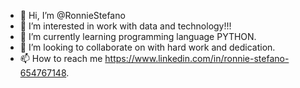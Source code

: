 - 👋 Hi, I’m @RonnieStefano
- 👀 I’m interested in work with data and technology!!!
- 🌱 I’m currently learning programming language PYTHON. 
- 💞️ I’m looking to collaborate on with hard work and dedication.
- 📫 How to reach me https://www.linkedin.com/in/ronnie-stefano-654767148.


<!---
RonnieStefano/RonnieStefano is a ✨ special ✨ repository because its `README.md` (this file) appears on your GitHub profile.
You can click the Preview link to take a look at your changes.
--->
